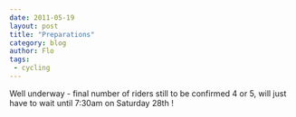 ```yaml
---
date: 2011-05-19
layout: post
title: "Preparations"
category: blog
author: Flo
tags:
 - cycling
---
```


Well underway - final number of riders still to be confirmed 4 or 5, will just have to wait until 7:30am on Saturday 28th !

